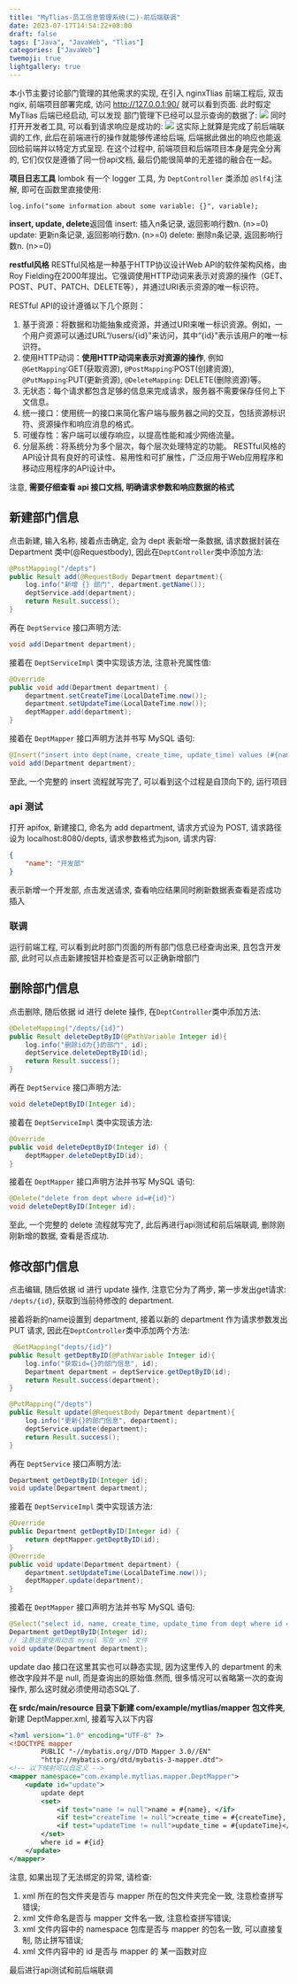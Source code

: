 ```yaml
---
title: "MyTlias-员工信息管理系统(二)-前后端联调"
date: 2023-07-17T14:54:22+08:00
draft: false
tags: ["Java", "JavaWeb", "Tlias"]
categories: ["JavaWeb"]
twemoji: true
lightgallery: true
---
```

本小节主要讨论部门管理的其他需求的实现, 在引入 nginxTlias 前端工程后, 双击 ngix, 前端项目部署完成, 访问 http://127.0.0.1:90/ 就可以看到页面. 此时假定 MyTlias 后端已经启动, 可以发现 部门管理下已经可以显示查询的数据了:
![](./image/2023-07-17-15-43-50.png)
同时打开开发者工具, 可以看到请求响应是成功的:
![](./image/2023-07-17-15-45-08.png)
这实际上就算是完成了前后端联调的工作, 此后在前端进行的操作就能够传递给后端, 后端据此做出的响应也能返回给前端并以特定方式呈现. 在这个过程中, 前端项目和后端项目本身是完全分离的, 它们仅仅是遵循了同一份api文档, 最后仍能很简单的无差错的融合在一起。

**项目日志工具**
lombok 有一个 logger 工具, 为 `DeptController` 类添加 `@Slf4j`注解, 即可在函数里直接使用:
```log
log.info("some information about some variable: {}", variable);
```

**insert, update, delete**返回值
insert: 插入n条记录, 返回影响行数n. (n>=0)
update: 更新n条记录, 返回影响行数n. (n>=0)
delete: 删除n条记录, 返回影响行数n. (n>=0)

**restful风格**
RESTful风格是一种基于HTTP协议设计Web API的软件架构风格，由Roy Fielding在2000年提出。它强调使用HTTP动词来表示对资源的操作（GET、POST、PUT、PATCH、DELETE等），并通过URI表示资源的唯一标识符。

RESTful API的设计遵循以下几个原则：
1. 基于资源：将数据和功能抽象成资源，并通过URI来唯一标识资源。例如，一个用户资源可以通过URL“/users/{id}”来访问，其中“{id}”表示该用户的唯一标识符。
2. 使用HTTP动词：**使用HTTP动词来表示对资源的操作**, 例如`@GetMapping`:GET(获取资源), `@PostMapping`:POST(创建资源), `@PutMapping`:PUT(更新资源), `@DeleteMapping`: DELETE(删除资源)等。
3. 无状态：每个请求都包含足够的信息来完成请求，服务器不需要保存任何上下文信息。
4. 统一接口：使用统一的接口来简化客户端与服务器之间的交互，包括资源标识符、资源操作和响应消息的格式。
5. 可缓存性：客户端可以缓存响应，以提高性能和减少网络流量。
6. 分层系统：将系统分为多个层次，每个层次处理特定的功能。
RESTful风格的API设计具有良好的可读性、易用性和可扩展性，广泛应用于Web应用程序和移动应用程序的API设计中。

注意, **需要仔细查看 api 接口文档, 明确请求参数和响应数据的格式**

## 新建部门信息
点击新建, 输入名称, 接着点击确定, 会为 dept 表新增一条数据, 请求数据封装在 Department 类中(@Requestbody), 因此在`DeptController`类中添加方法:
```java
@PostMapping("/depts")
public Result add(@RequestBody Department department){
    log.info("新增 {} 部门", department.getName());
    deptService.add(department);
    return Result.success();
}
```
再在 `DeptService` 接口声明方法:
```java
void add(Department department);
```
接着在 `DeptServiceImpl` 类中实现该方法, 注意补充属性值:
```java
@Override
public void add(Department department) {
    department.setCreateTime(LocalDateTime.now());
    department.setUpdateTime(LocalDateTime.now());
    deptMapper.add(department);
}
```
接着在 `DeptMapper` 接口声明方法并书写 MySQL 语句:
```java
@Insert("insert into dept(name, create_time, update_time) values (#{name}, #{createTime}, #{updateTime})")
void add(Department department);
```
至此, 一个完整的 insert 流程就写完了, 可以看到这个过程是自顶向下的, 运行项目
### api 测试
打开 apifox, 新建接口, 命名为 add department, 请求方式设为 POST, 请求路径设为 localhost:8080/depts, 请求参数格式为json, 请求内容:
```json
{
    "name": "开发部"
}
```
表示新增一个开发部, 点击发送请求, 查看响应结果同时刷新数据表查看是否成功插入
### 联调
运行前端工程, 可以看到此时部门页面的所有部门信息已经查询出来, 且包含开发部, 此时可以点击新建按钮并检查是否可以正确新增部门

## 删除部门信息
点击删除, 随后依据 id 进行 delete 操作, 在`DeptController`类中添加方法:
```java
@DeleteMapping("/depts/{id}")
public Result deleteDeptByID(@PathVariable Integer id){
    log.info("删除id为{}的部门", id);
    deptService.deleteDeptByID(id);
    return Result.success();
}
```
再在 `DeptService` 接口声明方法:
```java
void deleteDeptByID(Integer id);
```
接着在 `DeptServiceImpl` 类中实现该方法:
```java
@Override
public void deleteDeptByID(Integer id) {
    deptMapper.deleteDeptByID(id);
}
```
接着在 `DeptMapper` 接口声明方法并书写 MySQL 语句:
```java
@Delete("delete from dept where id=#{id}")
void deleteDeptByID(Integer id);
```
至此, 一个完整的 delete 流程就写完了, 此后再进行api测试和前后端联调, 删除刚刚新增的数据, 查看是否成功.

## 修改部门信息
点击编辑, 随后依据 id 进行 update 操作, 注意它分为了两步, 第一步发出get请求: `/depts/{id}`, 获取到当前待修改的 department.

接着将新的name设置到 department, 接着以新的 department 作为请求参数发出 PUT 请求, 因此在`DeptController`类中添加两个方法:
```java
 @GetMapping("depts/{id}")
public Result getDeptByID(@PathVariable Integer id){
    log.info("获取id={}的部门信息", id);
    Department department = deptService.getDeptByID(id);
    return Result.success(department);
}

@PutMapping("/depts")
public Result update(@RequestBody Department department){
    log.info("更新{}的部门信息", department);
    deptService.update(department);
    return Result.success();
}
```
再在 `DeptService` 接口声明方法:
```java
Department getDeptByID(Integer id);
void update(Department department);
```
接着在 `DeptServiceImpl` 类中实现该方法:
```java
@Override
public Department getDeptByID(Integer id) {
    return deptMapper.getDeptByID(id);
}
@Override
public void update(Department department) {
    department.setUpdateTime(LocalDateTime.now());
    deptMapper.update(department);
}
```
接着在 `DeptMapper` 接口声明方法并书写 MySQL 语句:
```java
@Select("select id, name, create_time, update_time from dept where id = #{id}")
Department getDeptByID(Integer id);
// 注意这里使用动态 mysql 写在 xml 文件
void update(Department department);
```
update dao 接口在这里其实也可以静态实现, 因为这里传入的 department 的未修改字段并不是 null, 而是查询出的原始值.然而, 很多情况可以省略第一次的查询操作, 那么这时就必须使用动态SQL了.

**在 srdc/main/resource 目录下新建 com/example/mytlias/mapper 包文件夹**, 新建 DeptMapper.xml, 接着写入以下内容
```xml
<?xml version="1.0" encoding="UTF-8" ?>
<!DOCTYPE mapper
        PUBLIC "-//mybatis.org//DTD Mapper 3.0//EN"
        "http://mybatis.org/dtd/mybatis-3-mapper.dtd">
<!-- 以下映射可以自定义 -->
<mapper namespace="com.example.mytlias.mapper.DeptMapper">
    <update id="update">
        update dept
        <set>
            <if test="name != null">name = #{name}, </if>
            <if test="createTime != null">create_time = #{createTime}, </if>
            <if test="updateTime != null">update_time = #{updateTime}</if>
        </set>
        where id = #{id}
    </update>
</mapper>
```
注意, 如果出现了无法绑定的异常, 请检查:
1. xml 所在的包文件夹是否与 mapper 所在的包文件夹完全一致, 注意检查拼写错误;
2. xml 文件命名是否与 mapper 文件名一致, 注意检查拼写错误;
3. xml 文件内容中的 namespace 包库是否与 mapper 的包名一致, 可以直接复制, 防止拼写错误;
4. xml 文件内容中的 id 是否与 mapper 的 某一函数对应

最后进行api测试和前后端联调
